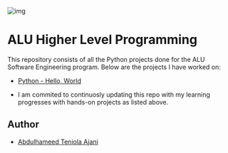 ![img](https://start.alueducation.com/resource/1568810909000/AluLogoForAdmissions)

# ALU Higher Level Programming

This repository consists of all the Python projects done for the ALU Software Engineering program. Below are the projects I have worked on:

* [Python - Hello, World](python-hello_world)

- I am commited to continuosly updating this repo with my learning progresses with hands-on projects as listed above.

## Author 
* [Abdulhameed Teniola Ajani](https://twitter.com/teni0la_ajani)
